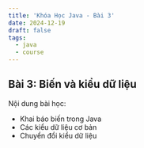```yaml
---
title: 'Khóa Học Java - Bài 3'
date: 2024-12-19
draft: false
tags:
  - java
  - course
---
```


## Bài 3: Biến và kiểu dữ liệu

Nội dung bài học:
- Khai báo biến trong Java
- Các kiểu dữ liệu cơ bản
- Chuyển đổi kiểu dữ liệu